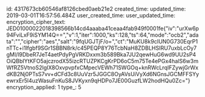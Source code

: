 id: 4317673cb60546af8126cbed0aeb21e2
created_time: 
updated_time: 2019-03-01T16:57:56.484Z
user_created_time: 
user_updated_time: 
encryption_cipher_text: JED01000022018398566b14cd4aaaba41ceaa4fab949f0001fe{"iv":"urXw6p94FviLxF9iSYM14Q==","v":1,"iter":1000,"ks":128,"ts":64,"mode":"ocb2","adata":"","cipher":"aes","salt":"9fqUGJTjF/o=","ct":"MuKU8k9cIUN0G730EqrP1nTTc+i1lfgbf9SGr1SBBN8rk/c45PEQP8Y76TcbNaH8ZDBLHSIRU7uxbLcOy7gMl/l9DbeR7JeT4aetPdyPgVRKDxxm3b589Bka7JU2qewHuG6wd9UU2sP4OiQBbIYtKFO5ajczrodX55izcRTUZPKCgKrPD6oC5m75Te4ePGx4halS6w3mWfRZ5VtnoS2lgIX8OxvpvpfxCMpecVEWh71SWGOq+knRWcLrqIFZywjGrWxdKB2Nj0PTsS7vv+dCFd3c8UuVzr5JGGC8OyAVsUiVyXd6NGnsJGCMFFSYyewrxEr5l4uzWasuFnKuS8JVKyxn9qHDPo7JE00GuzfLW2hodHQu0Zc="}
encryption_applied: 1
type_: 5
